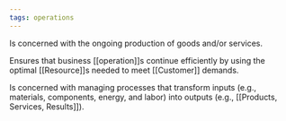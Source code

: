 ```yaml
---
tags: operations
---
```

Is concerned with the ongoing production of goods and/or services.

Ensures that business [[operation]]s continue efficiently by using the optimal [[Resource]]s needed to meet [[Customer]] demands.

Is concerned with managing processes that transform inputs (e.g., materials, components, energy, and labor) into outputs (e.g., [[Products, Services, Results]]).